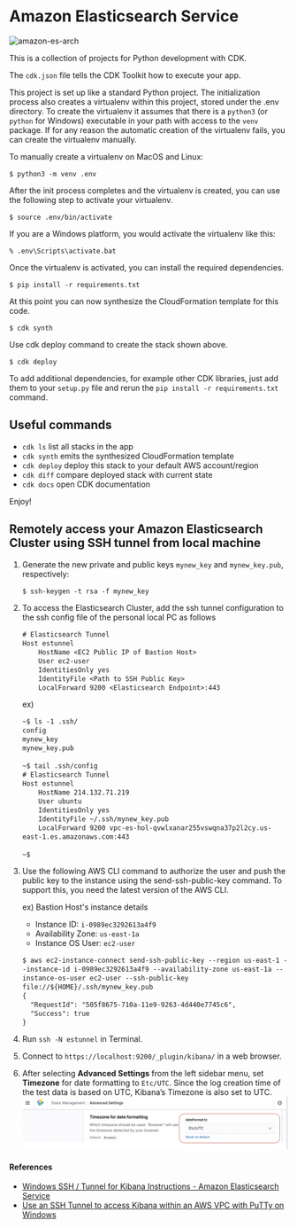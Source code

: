 # Amazon Elasticsearch Service

![amazon-es-arch](./amazon-es-arch.svg)

This is a collection of projects for Python development with CDK.

The `cdk.json` file tells the CDK Toolkit how to execute your app.

This project is set up like a standard Python project.  The initialization
process also creates a virtualenv within this project, stored under the .env
directory.  To create the virtualenv it assumes that there is a `python3`
(or `python` for Windows) executable in your path with access to the `venv`
package. If for any reason the automatic creation of the virtualenv fails,
you can create the virtualenv manually.

To manually create a virtualenv on MacOS and Linux:

```
$ python3 -m venv .env
```

After the init process completes and the virtualenv is created, you can use the following
step to activate your virtualenv.

```
$ source .env/bin/activate
```

If you are a Windows platform, you would activate the virtualenv like this:

```
% .env\Scripts\activate.bat
```

Once the virtualenv is activated, you can install the required dependencies.

```
$ pip install -r requirements.txt
```

At this point you can now synthesize the CloudFormation template for this code.

```
$ cdk synth
```

Use cdk deploy command to create the stack shown above.

```
$ cdk deploy
```

To add additional dependencies, for example other CDK libraries, just add
them to your `setup.py` file and rerun the `pip install -r requirements.txt`
command.

## Useful commands

 * `cdk ls`          list all stacks in the app
 * `cdk synth`       emits the synthesized CloudFormation template
 * `cdk deploy`      deploy this stack to your default AWS account/region
 * `cdk diff`        compare deployed stack with current state
 * `cdk docs`        open CDK documentation

Enjoy!

## Remotely access your Amazon Elasticsearch Cluster using SSH tunnel from local machine
1. Generate the new private and public keys `mynew_key` and `mynew_key.pub`, respectively:

   ```
   $ ssh-keygen -t rsa -f mynew_key
   ```

2. To access the Elasticsearch Cluster, add the ssh tunnel configuration to the ssh config file of the personal local PC as follows

    ```
    # Elasticsearch Tunnel
    Host estunnel
        HostName <EC2 Public IP of Bastion Host>
        User ec2-user
        IdentitiesOnly yes
        IdentityFile <Path to SSH Public Key>
        LocalForward 9200 <Elasticsearch Endpoint>:443
    ```

    ex)

    ```
    ~$ ls -1 .ssh/
    config
    mynew_key
    mynew_key.pub

    ~$ tail .ssh/config
    # Elasticsearch Tunnel
    Host estunnel
        HostName 214.132.71.219
        User ubuntu
        IdentitiesOnly yes
        IdentityFile ~/.ssh/mynew_key.pub
        LocalForward 9200 vpc-es-hol-qvwlxanar255vswqna37p2l2cy.us-east-1.es.amazonaws.com:443

    ~$
    ```

3. Use the following AWS CLI command to authorize the user and push the public key to the instance using the send-ssh-public-key command. To support this, you need the latest version of the AWS CLI.

   ex) Bastion Host's instance details
   - Instance ID: `i-0989ec3292613a4f9`
   - Availability Zone: `us-east-1a`
   - Instance OS User: `ec2-user`

   ```
   $ aws ec2-instance-connect send-ssh-public-key --region us-east-1 --instance-id i-0989ec3292613a4f9 --availability-zone us-east-1a --instance-os-user ec2-user --ssh-public-key file://${HOME}/.ssh/mynew_key.pub
   {
     "RequestId": "505f8675-710a-11e9-9263-4d440e7745c6",
     "Success": true
   } 
   ```

4. Run `ssh -N estunnel` in Terminal.
5. Connect to `https://localhost:9200/_plugin/kibana/` in a web browser.
6. After selecting **Advanced Settings** from the left sidebar menu, set **Timezone** for date formatting to `Etc/UTC`.
   Since the log creation time of the test data is based on UTC, Kibana’s Timezone is also set to UTC.
   ![kibana-management-advanced-setting](./resources/kibana-management-advanced-setting.png)

#### References
- [Windows SSH / Tunnel for Kibana Instructions - Amazon Elasticsearch Service](https://search-sa-log-solutions.s3-us-east-2.amazonaws.com/logstash/docs/Kibana_Proxy_SSH_Tunneling_Windows.pdf)
- [Use an SSH Tunnel to access Kibana within an AWS VPC with PuTTy on Windows](https://amazonmsk-labs.workshop.aws/en/mskkdaflinklab/createesdashboard.html)
